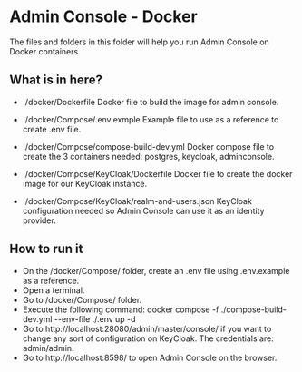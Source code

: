 # Admin Console - Docker

The files and folders in this folder will help you run Admin Console on Docker containers

## What is in here?

* ./docker/Dockerfile
Docker file to build the image for admin console.

* ./docker/Compose/.env.exmple
Example file to use as a reference to create .env file.

* ./docker/Compose/compose-build-dev.yml
Docker compose file to create the 3 containers needed: postgres, keycloak, adminconsole.

* ./docker/Compose/KeyCloak/Dockerfile
Docker file to create the docker image for our KeyCloak instance.

* ./docker/Compose/KeyCloak/realm-and-users.json
KeyCloak configuration needed so Admin Console can use it as an identity provider.

## How to run it

* On the /docker/Compose/ folder, create an .env file using .env.example as a reference.
* Open a terminal.
* Go to /docker/Compose/ folder.
* Execute the following command:
    docker compose -f ./compose-build-dev.yml --env-file ./.env up -d
* Go to http://localhost:28080/admin/master/console/ if you want to change any sort of configuration on KeyCloak.
The credentials are: admin/admin. 
* Go to http://localhost:8598/ to open Admin Console on the browser.
